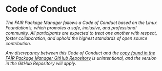 # Code of Conduct

*The FAIR Package Manager follows a Code of Conduct based on the Linux Foundation’s, which promotes a safe, inclusive, and professional community. All participants are expected to treat one another with respect, foster collaboration, and uphold the highest standards of open source contribution.*

*Any discrepancy between this Code of Conduct and the [copy found in the FAIR Package Manager GitHub Repository](https://github.com/fairpm/tsc/blob/main/code-of-conduct.md) is unintentional, and the version in the GitHub Repository will apply.*


